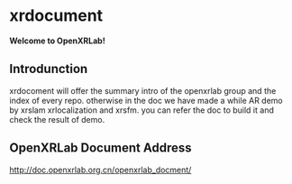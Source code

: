 # xrdocument

**Welcome to OpenXRLab!**

## Introdunction 
xrdocoment will offer the summary intro of the openxrlab group and the index of every repo.
otherwise in the doc we have made a while AR demo by xrslam xrlocalization and xrsfm. you can refer the doc to build it and check the result of demo.

## OpenXRLab Document Address
http://doc.openxrlab.org.cn/openxrlab_docment/ 
